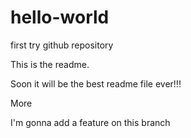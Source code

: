 # hello-world
first try github repository

This is the readme.

Soon it will be the best readme file ever!!!

More

I'm gonna add a feature on this branch
